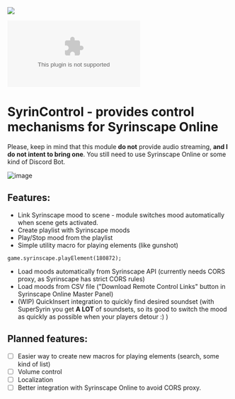 ![](https://img.shields.io/badge/Foundry-v0.8.6-informational)
<!--- Downloads @ Latest Badge -->
<!--- replace <user>/<repo> with your username/repository -->
![Latest Release Download Count](https://img.shields.io/github/downloads/frondeus/fvtt-syrin-control/latest/module.zip)

<!--- Forge Bazaar Install % Badge -->
<!--- replace <your-module-name> with the `name` in your manifest -->
<!--- ![Forge Installs](https://img.shields.io/badge/dynamic/json?label=Forge%20Installs&query=package.installs&suffix=%25&url=https%3A%2F%2Fforge-vtt.com%2Fapi%2Fbazaar%2Fpackage%2F<your-module-name>&colorB=4aa94a) -->

# SyrinControl - provides control mechanisms for Syrinscape Online
Please, keep in mind that this module **do not** provide audio streaming, **and I do not intent to bring one**. You still need to use Syrinscape Online or some kind of Discord Bot.

![image](https://user-images.githubusercontent.com/1165825/142510009-746f660d-9b6f-4aeb-8841-1503acdc6c56.png)


## Features:
* Link Syrinscape mood to scene - module switches mood automatically when scene gets activated.
* Create playlist with Syrinscape moods
* Play/Stop mood from the playlist
* Simple utility macro for playing elements (like gunshot)
```
game.syrinscape.playElement(180872);
```
* Load moods automatically from Syrinscape API (currently needs CORS proxy, as Syrinscape has strict CORS rules)
* Load moods from CSV file ("Download Remote Control Links" button in Syrinscape Online Master Panel)
* (WIP) QuickInsert integration to quickly find desired soundset (with SuperSyrin you get **A LOT** of soundsets, so its good to switch the mood as quickly as possible when your players detour :) )

## Planned features:
* [ ] Easier way to create new macros for playing elements (search, some kind of list)
* [ ] Volume control
* [ ] Localization
* [ ] Better integration with Syrinscape Online to avoid CORS proxy.
